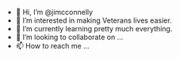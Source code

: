 - 👋 Hi, I’m @jimcconnelly
- 👀 I’m interested in making Veterans lives easier.
- 🌱 I’m currently learning pretty much everything.
- 💞️ I’m looking to collaborate on ...
- 📫 How to reach me ...

<!---
jimcconnelly/jimcconnelly is a ✨ special ✨ repository because its `README.md` (this file) appears on your GitHub profile.
You can click the Preview link to take a look at your changes.
--->
